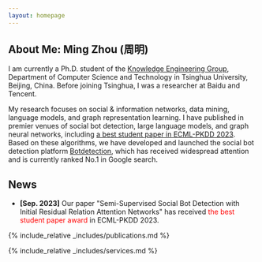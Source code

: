 ```yaml
---
layout: homepage
---
```


## About Me: Ming Zhou (周明)

I am currently a Ph.D. student of the [Knowledge Engineering Group](https://keg.cs.tsinghua.edu.cn/), Department of Computer Science and Technology in Tsinghua University, Beijing, China. Before joining Tsinghua, I was a researcher at Baidu and Tencent. 

My research focuses on social & information networks, data mining, language models, and graph representation learning. I have published in premier venues of social bot detection, large language models, and graph neural networks, including [a best student paper in ECML-PKDD 2023](https://2023.ecmlpkdd.org/program/awards/). Based on these algorithms, we have developed and launched the social bot detection platform [Botdetection](https://botdetection.aminer.cn/robotmain), which has received widespread attention and is currently ranked No.1 in Google search.


## News

- **[Sep. 2023]** Our paper "Semi-Supervised Social Bot Detection with Initial Residual Relation Attention Networks" has received <font color=red>the best student paper award</font> in ECML-PKDD 2023.


{% include_relative _includes/publications.md %}

{% include_relative _includes/services.md %}
